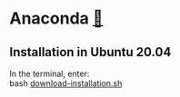 # Anaconda [:link:](https://www.anaconda.com/)

## Installation in Ubuntu 20.04
In the terminal, enter:     
bash [download-installation.sh](download-installation.sh)


